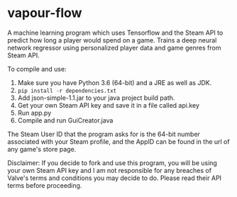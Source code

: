 # vapour-flow
A machine learning program which uses Tensorflow and the Steam API to predict how long a player would spend on a game. 
Trains a deep neural network regressor using personalized player data and game genres from Steam API.

To compile and use:

1. Make sure you have Python 3.6 (64-bit) and a JRE as well as JDK.
2. ```pip install -r dependencies.txt```
3. Add json-simple-1.1.jar to your java project build path.
4. Get your own Steam API key and save it in a file called api.key
5. Run app.py
6. Compile and run GuiCreator.java

The Steam User ID that the program asks for is the 64-bit number associated with your Steam profile, and the AppID can be found in the url of any game's store page. 

Disclaimer: If you decide to fork and use this program, you will be using your own Steam API key and I am not responsible for any breaches of Valve's terms and conditions you may decide to do. Please read their API terms before proceeding.
